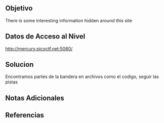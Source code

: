 
## Objetivo

There is some interesting information hidden around this site

## Datos de Acceso al Nivel

http://mercury.picoctf.net:5080/
## Solucion

Encontramos partes de la bandera en archivos como el codigo, seguir las pistas

## Notas Adicionales



## Referencias